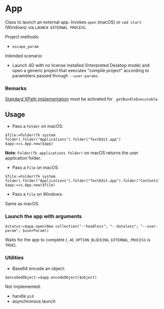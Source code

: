 <!-- Class to launch an external app-->
# App

Class to launch an external app. Invokes `open` (macOS) or `cmd start` (Windows) via `LAUNCH EXTERNAL PROCESS`. 

Project methods:

* `escape_param`

Intended scenario: 

* Launch 4D with no license installed (Interpreted Desktop mode) and open a generic project that executes "compile project" according to parameters passed through `--user-params`. 

### Remarks 

[Standard XPath implementation](https://doc.4d.com/4Dv19/4D/19/DOM-Find-XML-element.301-5391781.en.html) must be activated for `_getBundleExecutable`.

## Usage

* Pass a `Folder` on macOS:

```4d
$file:=Folder(fk system folder).folder("Applications").folder("TextEdit.app")
$app:=cs.App.new($app)
```

**Note**: `Folder(fk applications folder)` on macOS returns the user application folder.

* Pass a `File` on macOS:

```4d
$file:=Folder(fk system folder).folder("Applications").folder("TextEdit.app").folder("Contents").folder("MacOS").file("TextEdit")
$app:=cs.App.new($file)
```

* Pass a `File` on Windows:

Same as macOS.

### Launch the app with arguments

```4d
$status:=$app.open(New collection("--headless"; "--dataless"; "--user-param"; $userParam))
```
Waits for the app to complete (`_4D_OPTION_BLOCKING_EXTERNAL_PROCESS` is `TRUE`).

### Utilities

* Base64 encode an object:

```4d
$encodedObject:=$app.encodeObject($object)
```

Not implemented: 

* handle `pid`
* asynchronous launch
